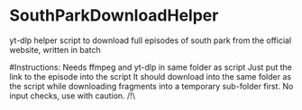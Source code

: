 # SouthParkDownloadHelper
yt-dlp helper script to download full episodes of south park from the official website, written in batch

#Instructions:
Needs ffmpeg and yt-dlp in same folder as script
Just put the link to the episode into the script
It should download into the same folder as the script while downloading fragments into a temporary sub-folder first.
No input checks, use with caution. /!\
